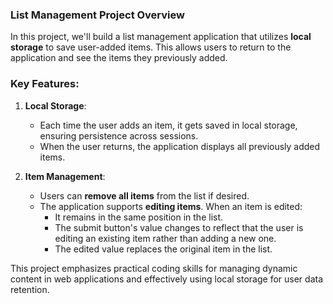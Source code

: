 ### **List Management Project Overview**

In this project, we'll build a list management application that utilizes **local storage** to save user-added items. This allows users to return to the application and see the items they previously added.

### **Key Features**:

1. **Local Storage**:
   - Each time the user adds an item, it gets saved in local storage, ensuring persistence across sessions.
   - When the user returns, the application displays all previously added items.

2. **Item Management**:
   - Users can **remove all items** from the list if desired.
   - The application supports **editing items**. When an item is edited:
     - It remains in the same position in the list.
     - The submit button's value changes to reflect that the user is editing an existing item rather than adding a new one.
     - The edited value replaces the original item in the list.
       
This project emphasizes practical coding skills for managing dynamic content in web applications and effectively using local storage for user data retention.
